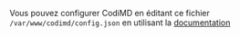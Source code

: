 Vous pouvez configurer CodiMD en éditant ce fichier `/var/www/codimd/config.json` en utilisant la [documentation](https://hakmd.io/c/codimd-documentation/%2Fs%2Fcodimd-configuration)
